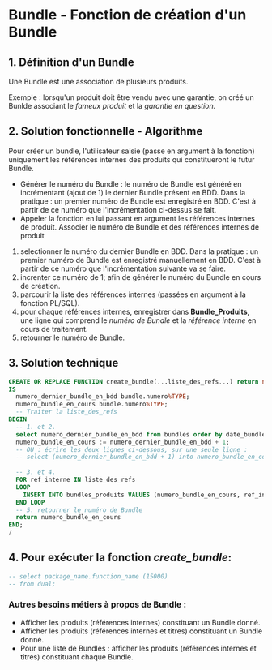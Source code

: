 # Bundle - Fonction de création d'un Bundle

## 1. Définition d'un Bundle 
Une Bundle est une association de plusieurs produits. 

Exemple : lorsqu'un produit doit être vendu avec une garantie, on créé un Bunlde associant le _fameux produit_ et la _garantie en question._

## 2. Solution fonctionnelle - Algorithme

Pour créer un bundle, l'utilisateur saisie (passe en argument à la fonction) uniquement les références internes des produits qui constitueront le futur Bundle.

- Générer le numéro du Bundle : le numéro de Bundle est généré en incrémentant (ajout de 1) le dernier Bundle présent en BDD. Dans la pratique : un premier numéro de Bundle est enregistré en BDD. C'est à partir de ce numéro que l'incrémentation ci-dessus se fait.
- Appeler la fonction en lui passant en argument les références internes de produit. Associer le numéro de Bundle et des références internes de produit

1. selectionner le numéro du dernier Bundle en BDD. Dans la pratique : un premier numéro de Bundle est enregistré manuellement en BDD. C'est à partir de ce numéro que l'incrémentation suivante va se faire.
2. increnter ce numéro de 1; afin de générer le numéro du Bundle en cours de création.
3. parcourir la liste des références internes (passées en argument à la fonction PL/SQL).
4. pour chaque références internes, enregistrer dans __Bundle_Produits__, une ligne qui comprend le _numéro de Bundle_ et la _référence interne_ en cours de traitement.
5. retourner le numéro de Bundle.

## 3. Solution technique

```sql
CREATE OR REPLACE FUNCTION create_bundle(...liste_des_refs...) return number
IS
  numero_dernier_bundle_en_bdd bundle.numero%TYPE;
  numero_bundle_en_cours bundle.numero%TYPE;
  -- Traiter la liste_des_refs
BEGIN
  -- 1. et 2.
  select numero_dernier_bundle_en_bdd from bundles order by date_bundle desc limit 1;
  numero_bundle_en_cours := numero_dernier_bundle_en_bdd + 1;
  -- OU : écrire les deux lignes ci-dessous, sur une seule ligne : 
  -- select (numero_dernier_bundle_en_bdd + 1) into numero_bundle_en_cours from bundles order by date desc limit 1;
  
  -- 3. et 4.
  FOR ref_interne IN liste_des_refs
  LOOP
    INSERT INTO bundles_produits VALUES (numero_bundle_en_cours, ref_interne);
  END LOOP
  -- 5. retourner le numéro de Bundle
  return numero_bundle_en_cours
END;
/
```

## 4. Pour exécuter la fonction _create_bundle_: 

```sql
-- select package_name.function_name (15000)
-- from dual;
```

### Autres besoins métiers à propos de Bundle : 
- Afficher les produits (références internes) constituant un Bundle donné.
- Afficher les produits (références internes et titres) constituant un Bundle donné.
- Pour une liste de Bundles : afficher les produits (références internes et titres) constituant chaque Bundle.
